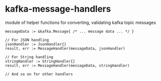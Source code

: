 # kafka-message-handlers
 module of helper functions for converting, validating kafka topic messages



```
messageData := &kafka.Message{ /* ... message data ... */ }

// For JSON handling
jsonHandler := JsonHandler{}
result, err := MessageHandler(messageData, jsonHandler)

// For String handling
stringHandler := StringHandler{}
result, err := MessageHandler(messageData, stringHandler)

// And so on for other handlers

```
